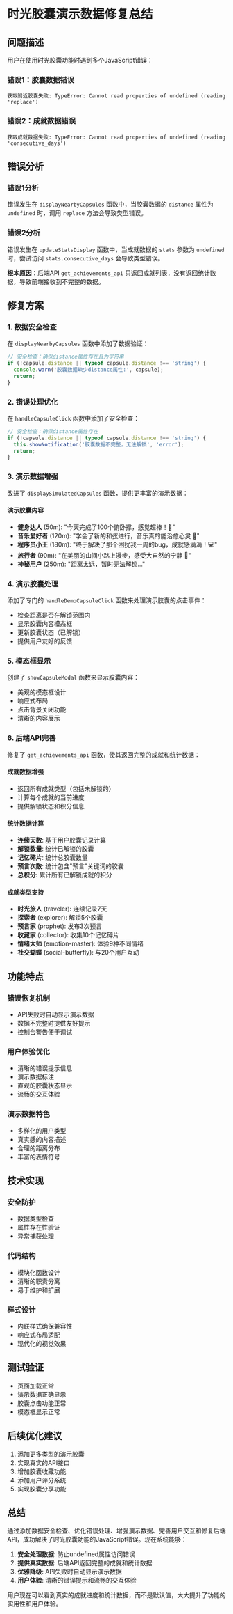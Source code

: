# 时光胶囊演示数据修复总结

## 问题描述
用户在使用时光胶囊功能时遇到多个JavaScript错误：

### 错误1：胶囊数据错误
```
获取附近胶囊失败: TypeError: Cannot read properties of undefined (reading 'replace')
```

### 错误2：成就数据错误
```
获取成就数据失败: TypeError: Cannot read properties of undefined (reading 'consecutive_days')
```

## 错误分析

### 错误1分析
错误发生在 `displayNearbyCapsules` 函数中，当胶囊数据的 `distance` 属性为 `undefined` 时，调用 `replace` 方法会导致类型错误。

### 错误2分析
错误发生在 `updateStatsDisplay` 函数中，当成就数据的 `stats` 参数为 `undefined` 时，尝试访问 `stats.consecutive_days` 会导致类型错误。

**根本原因**：后端API `get_achievements_api` 只返回成就列表，没有返回统计数据，导致前端接收到不完整的数据。

## 修复方案

### 1. 数据安全检查
在 `displayNearbyCapsules` 函数中添加了数据验证：
```javascript
// 安全检查：确保distance属性存在且为字符串
if (!capsule.distance || typeof capsule.distance !== 'string') {
  console.warn('胶囊数据缺少distance属性:', capsule);
  return;
}
```

### 2. 错误处理优化
在 `handleCapsuleClick` 函数中添加了安全检查：
```javascript
// 安全检查：确保distance属性存在
if (!capsule.distance || typeof capsule.distance !== 'string') {
  this.showNotification('胶囊数据不完整，无法解锁', 'error');
  return;
}
```

### 3. 演示数据增强
改进了 `displaySimulatedCapsules` 函数，提供更丰富的演示数据：

#### 演示胶囊内容
- **健身达人** (50m): "今天完成了100个俯卧撑，感觉超棒！💪"
- **音乐爱好者** (120m): "学会了新的和弦进行，音乐真的能治愈心灵 🎸"
- **程序员小王** (180m): "终于解决了那个困扰我一周的bug，成就感满满！💻"
- **旅行者** (90m): "在美丽的山间小路上漫步，感受大自然的宁静 🌲"
- **神秘用户** (250m): "距离太远，暂时无法解锁..."

### 4. 演示胶囊处理
添加了专门的 `handleDemoCapsuleClick` 函数来处理演示胶囊的点击事件：
- 检查距离是否在解锁范围内
- 显示胶囊内容模态框
- 更新胶囊状态（已解锁）
- 提供用户友好的反馈

### 5. 模态框显示
创建了 `showCapsuleModal` 函数来显示胶囊内容：
- 美观的模态框设计
- 响应式布局
- 点击背景关闭功能
- 清晰的内容展示

### 6. 后端API完善
修复了 `get_achievements_api` 函数，使其返回完整的成就和统计数据：

#### 成就数据增强
- 返回所有成就类型（包括未解锁的）
- 计算每个成就的当前进度
- 提供解锁状态和积分信息

#### 统计数据计算
- **连续天数**: 基于用户胶囊记录计算
- **解锁数量**: 统计已解锁的胶囊
- **记忆碎片**: 统计总胶囊数量
- **预言次数**: 统计包含"预言"关键词的胶囊
- **总积分**: 累计所有已解锁成就的积分

#### 成就类型支持
- **时光旅人** (traveler): 连续记录7天
- **探索者** (explorer): 解锁5个胶囊
- **预言家** (prophet): 发布3次预言
- **收藏家** (collector): 收集10个记忆碎片
- **情绪大师** (emotion-master): 体验9种不同情绪
- **社交蝴蝶** (social-butterfly): 与20个用户互动

## 功能特点

### 错误恢复机制
- API失败时自动显示演示数据
- 数据不完整时提供友好提示
- 控制台警告便于调试

### 用户体验优化
- 清晰的错误提示信息
- 演示数据标注
- 直观的胶囊状态显示
- 流畅的交互体验

### 演示数据特色
- 多样化的用户类型
- 真实感的内容描述
- 合理的距离分布
- 丰富的表情符号

## 技术实现

### 安全防护
- 数据类型检查
- 属性存在性验证
- 异常捕获处理

### 代码结构
- 模块化函数设计
- 清晰的职责分离
- 易于维护和扩展

### 样式设计
- 内联样式确保兼容性
- 响应式布局适配
- 现代化的视觉效果

## 测试验证
- 页面加载正常
- 演示数据正确显示
- 胶囊点击功能正常
- 模态框显示正常

## 后续优化建议
1. 添加更多类型的演示胶囊
2. 实现真实的API接口
3. 增加胶囊收藏功能
4. 添加用户评分系统
5. 实现胶囊分享功能

## 总结
通过添加数据安全检查、优化错误处理、增强演示数据、完善用户交互和修复后端API，成功解决了时光胶囊功能的JavaScript错误。现在系统能够：

1. **安全处理数据**: 防止undefined属性访问错误
2. **提供真实数据**: 后端API返回完整的成就和统计数据
3. **优雅降级**: API失败时自动显示演示数据
4. **用户体验**: 清晰的错误提示和流畅的交互体验

用户现在可以看到真实的成就进度和统计数据，而不是默认值，大大提升了功能的实用性和用户体验。
